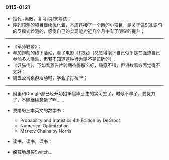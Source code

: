 ### 0115-0121

- 抽代+离散，复习+期末考试；
- 序列预测的项目继续优化着，本周还接了一个新的小项目，是关于做SQL语句的反模式检测的，感觉自己的实现能力近几个月中有了明显的提升；

---

- 《军师联盟》；
- 参加即刻的线下活动，看了电影《村戏》（总觉得眼下自己似乎是在强迫自己参加多人活动，但我不知道这种行为是不是正确的）；
- 《妖猫传》，不如看预告片时期待得那么好，质感不错，但讲故事方面觉得不太好；
- 周五公司桌游活动时，学会了打桥牌；


---


- 阿里和Google都已经开始招19届毕业生的实习生了，时候不早了，要努力了，不能继续怠惰了啊……
- 要啃的三本英文的数学书：

  - Probability and Statistics 4th Edition by DeGroot
  - Numerical Optimization
  - Markov Chains by Norris
- 读书，读书，读书；
- 疯狂地想买Switch…